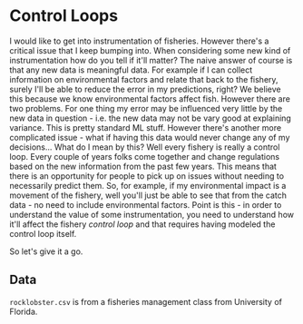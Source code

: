 # Control Loops

I would like to get into instrumentation of fisheries. However there's a critical issue that I keep bumping into.
When considering some new kind of instrumentation how do you tell if it'll matter? The naive answer of course
is that any new data is meaningful data. For example if I can collect information on environmental factors and
relate that back to the fishery, surely I'll be able to reduce the error in my predictions, right? We believe
this because we know environmental factors affect fish. However there are two problems. For one thing my error may
be influenced very little by the new data in question - i.e. the new data may not be vary good at explaining
variance. This is pretty standard ML stuff. However there's another more complicated issue - what if having this
data would never change any of my decisions... What do I mean by this? Well every fishery is really a control loop.
Every couple of years folks come together and change regulations based on the new information from the past few years.
This means that there is an opportunity for people to pick up on issues without needing to necessarily predict them.
So, for example, if my environmental impact is a movement of the fishery, well you'll just be able to see that from
the catch data - no need to include environmental factors. Point is this - in order to understand the value of some
instrumentation, you need to understand how it'll affect the fishery *control loop* and that requires having modeled
the control loop itself. 

So let's give it a go. 

## Data

`rocklobster.csv` is from a fisheries management class from University of Florida. 